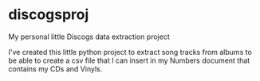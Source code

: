 # discogsproj
My personal little Discogs data extraction project

I've created this little python project to extract song tracks from albums to be able to create a csv file that I can insert in my Numbers document that contains my CDs and Vinyls.

